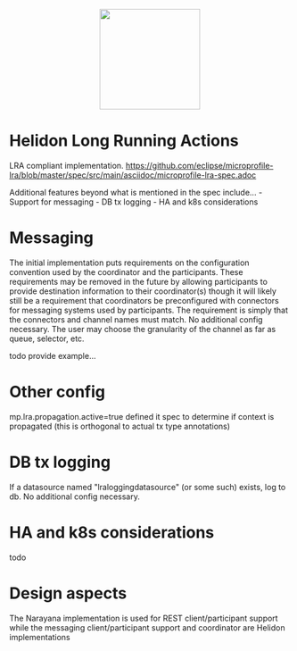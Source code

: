 <p align="center">
    <img src="../etc/images/Primary_logo_blue.png" height="180">
</p>

# Helidon Long Running Actions

LRA compliant implementation.
https://github.com/eclipse/microprofile-lra/blob/master/spec/src/main/asciidoc/microprofile-lra-spec.adoc

Additional features beyond what is mentioned in the spec include...
    - Support for messaging
    - DB tx logging
    - HA and k8s considerations

# Messaging

The initial implementation puts requirements on the configuration convention used by the coordinator and the participants.
These requirements may be removed in the future by allowing participants to provide destination information to their coordinator(s) though it will likely still be a requirement that coordinators be preconfigured with connectors for messaging systems used by participants.
The requirement is simply that the connectors and channel names must match.
No additional config necessary.
The user may choose the granularity of the channel as far as queue, selector, etc.

todo provide example...

# Other config

mp.lra.propagation.active=true defined it spec to determine if context is propagated (this is orthogonal to actual tx type annotations)

# DB tx logging

If a datasource named "lraloggingdatasource" (or some such) exists, log to db.
No additional config necessary.

# HA and k8s considerations

todo 

# Design aspects

The Narayana implementation is used for REST client/participant support while the messaging client/participant support and coordinator are Helidon implementations
